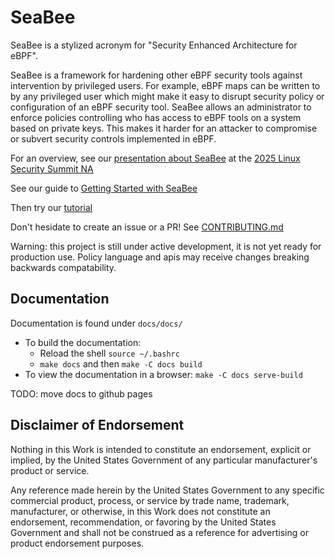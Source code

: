 # SeaBee

SeaBee is a stylized acronym for "Security Enhanced Architecture for eBPF".

SeaBee is a framework for hardening other eBPF security tools against intervention by
privileged users. For example, eBPF maps can be written to by any privileged user which
might make it easy to disrupt security policy or configuration of an eBPF security tool.
SeaBee allows an administrator to enforce policies controlling who has access to eBPF
tools on a system based on private keys. This makes it harder for an attacker to compromise
or subvert security controls implemented in eBPF.

For an overview, see our [presentation about SeaBee](https://www.youtube.com/watch?v=4bWpTKK7Mlw) at the [2025 Linux Security Summit NA](https://events.linuxfoundation.org/linux-security-summit-north-america/)

See our guide to [Getting Started with SeaBee](./docs/docs/getting_started.md)

Then try our [tutorial](./docs/docs/tutorial.md)

Don't hesidate to create an issue or a PR! See [CONTRIBUTING.md](./CONTRIBUTING.md)

Warning: this project is still under active development, it is not yet ready for production use.
Policy language and apis may receive changes breaking backwards compatability.

## Documentation

Documentation is found under `docs/docs/`

* To build the documentation:
  * Reload the shell `source ~/.bashrc`
  * `make docs` and then `make -C docs build`
* To view the documentation in a browser: `make -C docs serve-build`

TODO: move docs to github pages

## Disclaimer of Endorsement

Nothing in this Work is intended to constitute an endorsement, explicit or implied,
by the United States Government of any particular manufacturer's product or service.

Any reference made herein by the United States Government to any specific commercial
product, process, or service by trade name, trademark, manufacturer, or otherwise,
in this Work does not constitute an endorsement, recommendation, or favoring by the
United States Government and shall not be construed as a reference for advertising
or product endorsement purposes.
